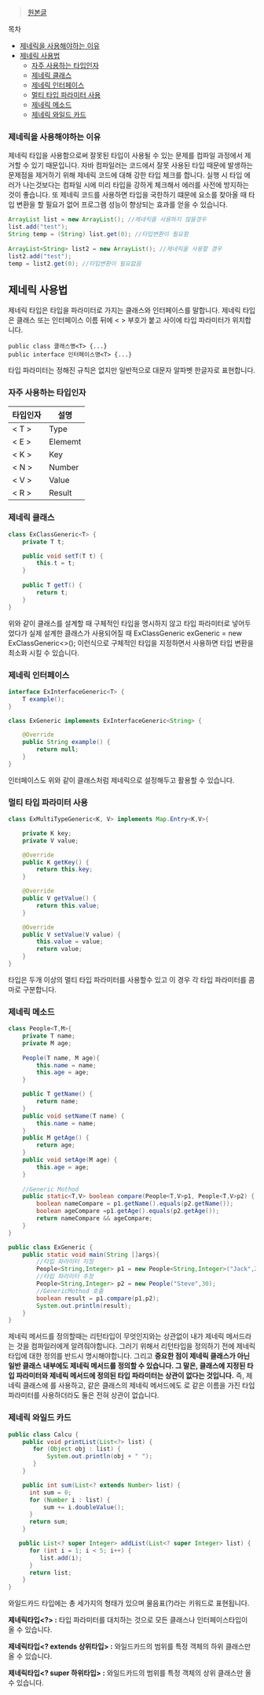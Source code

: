 > [원본글](https://coding-factory.tistory.com/573)

목차
-   [제네릭을 사용해야하는 이유](https://coding-factory.tistory.com/573#h)
-   [제네릭 사용법](https://coding-factory.tistory.com/573#h_1)
    -   [자주 사용하는 타입인자](https://coding-factory.tistory.com/573#h_2)
    -   [제네릭 클래스](https://coding-factory.tistory.com/573#h_3)
    -   [제네릭 인터페이스](https://coding-factory.tistory.com/573#h_4)
    -   [멀티 타입 파라미터 사용](https://coding-factory.tistory.com/573#h_5)
    -   [제네릭 메소드](https://coding-factory.tistory.com/573#h_6)
    -   [제네릭 와일드 카드](https://coding-factory.tistory.com/573#h_7)
### 제네릭을 사용해야하는 이유

제네릭 타입을 사용함으로써 잘못된 타입이 사용될 수 있는 문제를 컴파일 과정에서 제거할 수 있기 때문입니다. 자바 컴파일러는 코드에서 잘못 사용된 타입 때문에 발생하는 문제점을 제거하기 위해 제네릭 코드에 대해 강한 타입 체크를 합니다. 실행 시 타입 에러가 나는것보다는 컴파일 시에 미리 타입을 강하게 체크해서 에러를 사전에 방지하는 것이 좋습니다. 또 제네릭 코드를 사용하면 타입을 국한하기 떄문에 요소를 찾아올 때 타입 변환을 할 필요가 없어 프로그램 성능이 향상되는 효과를 얻을 수 있습니다.

```java
ArrayList list = new ArrayList(); //제네릭을 사용하지 않을경우
list.add("test");
String temp = (String) list.get(0); //타입변환이 필요함
        
ArrayList<String> list2 = new ArrayList(); //제네릭을 사용할 경우
list2.add("test");
temp = list2.get(0); //타입변환이 필요없음

```

## 제네릭 사용법

제네릭 타입은 타입을 파라미터로 가지는 클래스와 인터페이스를 말합니다. 제네릭 타입은 클래스 또는 인터페이스 이름 뒤에 < > 부호가 붙고 사이에 타입 파라미터가 위치합니다.

```
public class 클래스명<T> {...}
public interface 인터페이스명<T> {...}

```

타입 파라미터는 정해진 규칙은 없지만 일반적으로 대문자 알파벳 한글자로 표현합니다.

### 자주 사용하는 타입인자
|타입인자|설명|
|--|--|
| < T > |Type  |
| < E > |Elememt  |
| < K > |Key  |
| < N > |Number  |
| < V > |Value  |
| < R > |Result  |



### 제네릭 클래스

```java
class ExClassGeneric<T> {
    private T t;

    public void setT(T t) {
        this.t = t;
    }
			
    public T getT() {
        return t;
    }
}
```

위와 같이 클래스를 설계할 때 구체적인 타입을 명시하지 않고 타입 파라미터로 넣어두었다가 실제 설계한 클래스가 사용되어질 때  ExClassGeneric<String> exGeneric = new ExClassGeneric<>();  이런식으로 구체적인 타입을 지정하면서 사용하면 타입 변환을 최소화 시킬 수 있습니다.

### 제네릭 인터페이스

```java
interface ExInterfaceGeneric<T> {
    T example();
}

class ExGeneric implements ExInterfaceGeneric<String> {

    @Override
    public String example() {
        return null;
    }
}
```

인터페이스도 위와 같이 클래스처럼 제네릭으로 설정해두고 활용할 수 있습니다.

### 멀티 타입 파라미터 사용

```java
class ExMultiTypeGeneric<K, V> implements Map.Entry<K,V>{

    private K key;
    private V value;

    @Override
    public K getKey() {
        return this.key;
    }

    @Override
    public V getValue() {
        return this.value;
    }

    @Override
    public V setValue(V value) {
        this.value = value;
        return value;
    }
}

```

타입은 두개 이상의 멀티 타입 파라미터를 사용할수 있고 이 경우 각 타입 파라미터를 콤마로 구분합니다.

### 제네릭 메소드

```java
class People<T,M>{
    private T name;
    private M age;
	
    People(T name, M age){
        this.name = name;
        this.age = age;
    }

    public T getName() {
        return name;
    }
    public void setName(T name) {
        this.name = name;
    }
    public M getAge() {
        return age;
    }
    public void setAge(M age) {
        this.age = age;
    }
	
    //Generic Mothod
    public static<T,V> boolean compare(People<T,V>p1, People<T,V>p2) {
        boolean nameCompare = p1.getName().equals(p2.getName());
        boolean ageCompare =p1.getAge().equals(p2.getAge());
        return nameCompare && ageCompare;
    }
}

public class ExGeneric {
    public static void main(String []args){
        //타입 파라미터 지정
        People<String,Integer> p1 = new People<String,Integer>("Jack",20);
        //타입 파라미터 추정
        People<String,Integer> p2 = new People("Steve",30);
        //GenericMothod 호출
        boolean result = p1.compare(p1,p2);
        System.out.println(result);
    }
}

```

제네릭 메서드를 정의할때는 리턴타입이 무엇인지와는 상관없이 내가 제네릭 메서드라는 것을 컴파일러에게 알려줘야합니다. 그러기 위해서 리턴타입을 정의하기 전에 제네릭 타입에 대한 정의를 반드시 명시해야합니다. 그리고 **중요한 점이 제네릭 클래스가 아닌 일반 클래스 내부에도 제네릭 메서드를 정의할 수 있습니다. 그 말은, 클래스에 지정된 타입 파라미터와 제네릭 메서드에 정의된 타입 파라미터는 상관이 없다는 것입니다.** 즉, 제네릭 클래스에 <T> 를 사용하고, 같은 클래스의 제네릭 메서드에도 <T> 로 같은 이름을 가진 타입파라미터를 사용하더라도 둘은 전혀 상관이 없습니다.

### 제네릭 와일드 카드

```java
public class Calcu {
    public void printList(List<?> list) {
       for (Object obj : list) {
    	   System.out.println(obj + " ");  
       }
    }

    public int sum(List<? extends Number> list) {
      int sum = 0;
      for (Number i : list) {
    	  sum += i.doubleValue();  
      }
      return sum;
    }

   public List<? super Integer> addList(List<? super Integer> list) {
      for (int i = 1; i < 5; i++) {
    	 list.add(i); 
      }
      return list;
    }
}

```

와일드카드 타입에는 총 세가지의 형태가 있으며 물음표(?)라는 키워드로 표현됩니다.

**제네릭타입<?> :**  타입 파라미터를 대치하는 것으로 모든 클래스나 인터페이스타입이 올 수 있습니다.

**제네릭타입<? extends 상위타입> :**  와일드카드의 범위를 특정 객체의 하위 클래스만 올 수 있습니다.

**제네릭타입<? super 하위타입> :**  와일드카드의 범위를 특정 객체의 상위 클래스만 올 수 있습니다.
